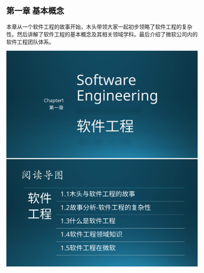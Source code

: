
## 第一章 基本概念

本章从一个软件工程的故事开始，木头带领大家一起初步领略了软件工程的复杂性。然后讲解了软件工程的基本概念及其相关领域学科。最后介绍了微软公司内的软件工程团队体系。

<img src="img/Slide1.SVG"/>

<img src="img/Slide2.SVG"/>

